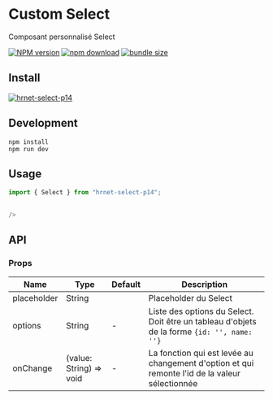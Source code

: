 # Custom Select

Composant personnalisé Select

[![NPM version][npm-image]][npm-url] [![npm download][download-image]][download-url] [![bundle size][bundlephobia-image]][bundlephobia-url]

[npm-image]: https://img.shields.io/npm/v/hrnet-select-p14.svg?style=flat-square
[npm-url]: http://npmjs.org/package/hrnet-select-p14
[download-image]: https://img.shields.io/npm/dm/hrnet-select-p14.svg?style=flat-square
[download-url]: https://npmjs.org/package/hrnet-select-p14
[bundlephobia-url]: https://bundlephobia.com/result?p=hrnet-select-p14
[bundlephobia-image]: https://badgen.net/bundlephobia/minzip/hrnet-select-p14

## Install

[![hrnet-select-p14](https://nodei.co/npm/hrnet-select-p14.png)](https://npmjs.org/package/hrnet-select-p14)

## Development

```
npm install
npm run dev
```


## Usage

```js
import { Select } from "hrnet-select-p14";

  
/>
```

## API

### Props

| Name | Type | Default | Description |
| --- | --- | --- | --- |
| placeholder | String |  | Placeholder du Select |
| options | String | - | Liste des options du Select. Doit être un tableau d'objets de la forme `{id: '', name: ''}`  |
| onChange | (value: String) => void | - | La fonction qui est levée au changement d'option et qui remonte l'id de la valeur sélectionnée |